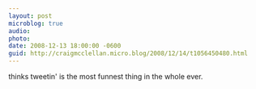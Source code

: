 ```yaml
---
layout: post
microblog: true
audio: 
photo: 
date: 2008-12-13 18:00:00 -0600
guid: http://craigmcclellan.micro.blog/2008/12/14/t1056450480.html
---
```

thinks tweetin' is the most funnest thing in the whole ever.

